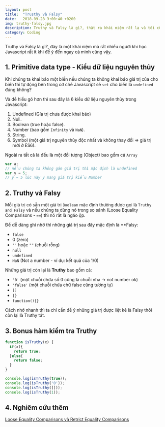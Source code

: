 ```yaml
---
layout: post
title:  "Trusthy và Falsy"
date:   2018-09-28 3:00:40 +0200
img: truthy-falsy.jpg
description: Truthy và Falsy là gì?, thật ra khái niệm rất lạ và tôi cũng tự hỏi nó là cái gì mặc dù học Javascript 4 năm rồi. Đúng là cái gì không biết thì nó thật mới mẽ.
category: Coding
---
```


Truthy và Falsy là gì?, đây là một khái niệm mà rất nhiều người khi học Javascript rất ít khi để ý đến ngay cả mình cũng vậy.

## 1. Primitive data type - Kiểu dữ liệu nguyên thủy
Khi chúng ta khai báo một biến nếu chúng ta không khai báo giá trị của cho biến thì tự động bên trong cơ chế Javascript sẽ `set` cho biến là `undefined` đúng không?

Và để hiểu gõ hơn thì sau đây là 6 kiểu dữ liệu nguyên thủy trong Javascript:

1. Undefined (Gía trị chưa được khai báo)
2. Null.
3. Boolean (true hoặc false).
4. Number (bao gồm `Infinity` và `NaN`).
5. String.
6. Symbol (một giá trị nguyên thủy độc nhất và không thay đổi => giá trị mới ở ES6).

Ngoài ra tất cả là đều là một đối tượng (Object) bao gồm cả `Array`

```javascript
var a;
// nếu chúng ta không gán giá trị thì mặc định là undefined
var y = 5;
// y = 5 lúc này y mang giá trị kiểu Number
```

## 2️. Truthy và Falsy
Mỗi giá trị có sẵn một giá trị `Boolean` mặc định thường được gọi là `Truthy and Falsy` và nếu chúng ta dùng nó trong so sánh (Loose Equality Comparisons - `==`) thì nó rất là ngáo ộp.

Để dễ dàng ghi nhớ thì những giá trị sau đây mặc định là **Falsy:
- `false`
- 0 (zero)
- `''` hoặc `""` (chuỗi rỗng)
- `null`
- `undefined`
- `NaN` (Not a number - ví dụ: kết quả của 1/0)

Những giá trị còn lại là **Truthy** bao gồm cả:
- `'0'` (một chuỗi chứa số 0 cũng là chuỗi nha -> not number ok)
- `'false'` (một chuỗi chứa chữ false cũng tương tự)
- `[]`
- `{}`
- `function(){}`

Cách nhớ nhanh thì ta chỉ cần để ý những giá trị được liệt kê là Falsy thôi còn lại là Truthy tất.

## 3. Bonus hàm kiểm tra Truthy 

```javascript
function isTruthy(x) {
  if(x){
    return true;
  }else{
    return false;
  }
}

console.log(isTruthy(true));
console.log(isTruthy('0'));
console.log(isTruthy([]));
console.log(isTruthy(1));
```

## 4. Nghiêm cứu thêm 
[Loose Equality Comparisons và Retrict Equality Comparisons](https://www.sitepoint.com/javascript-truthy-falsy/)
